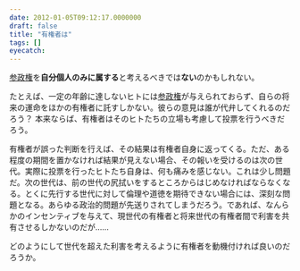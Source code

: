 ```yaml
---
date: 2012-01-05T09:12:17.0000000
draft: false
title: "有権者は"
tags: []
eyecatch: 
---
```

<p><a class="keyword" href="http://d.hatena.ne.jp/keyword/%BB%B2%C0%AF%B8%A2">参政権</a>を<b>自分個人のみに属する</b>と考えるべきでは<b>ない</b>のかもしれない。</p><p>たとえば、一定の年齢に達しないヒトには<a class="keyword" href="http://d.hatena.ne.jp/keyword/%BB%B2%C0%AF%B8%A2">参政権</a>が与えられておらず、自らの将来の運命をほかの有権者に託すしかない。彼らの意見は誰が代弁してくれるのだろう？ 本来ならば、有権者はそのヒトたちの立場も考慮して投票を行うべきだろう。</p><p>有権者が誤った判断を行えば、その結果は有権者自身に返ってくる。ただ、ある程度の期間を置かなければ結果が見えない場合、その報いを受けるのは次の世代。実際に投票を行ったヒトたち自身は、何も痛みを感じない。これは少し問題だ。次の世代は、前の世代の尻拭いをするところからはじめなければならなくなる。とくに先行する世代に対して倫理や道徳を期待できない場合には、深刻な問題となる。あらゆる政治的問題が先送りされてしまうだろう。であれば、なんらかのインセンティブを与えて、現世代の有権者と将来世代の有権者間で利害を共有させるしかないのだが……</p><p>どのようにして世代を超えた利害を考えるように有権者を動機付ければ良いのだろうか。</p>
